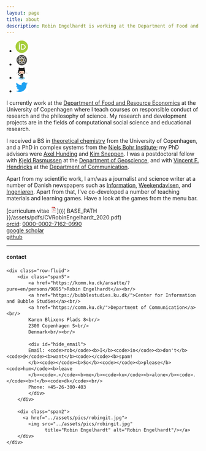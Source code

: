```yaml
---
layout: page
title: about
description: Robin Engelhardt is working at the Department of Food and Resource Economics at the University of Copenhagen - Denmark; computational social science, responsible conduct of research, online experiments
---
```


<div class="navbar">
  <div class="navbar-inner">
      <ul class="nav"> 
          <li><a href="https://orcid.org/0000-0002-7162-0990">
              <img src="icons32/ORCIDiD_icon32x32.png" alt="orcid" title="orcid"/></a></li>
          <li><a href="https://scholar.google.com/citations?user=jQufe6wAAAAJ&hl">
              <img src="icons32/scholar icon icon.png" alt="scholar" title="scholar"/></a></li>
          <li><a href="https://github.com/gavstrik">
                  <img src="icons32/Octocat32.png" alt="github" title="github"/></a></li>
          <li><a href="https://twitter.com/robinengelhardt">
                  <img src="icons32/twitter-icon32.png" alt="twitter" title="twitter"/></a></li>
      </ul>
  </div>
</div>


I currently work at the [Department of Food and Resource Economics](https://ifro.ku.dk/) at the University of Copenhagen where I teach courses on responsible conduct of research and the philosophy of science. My research and development projects are in the fields of computational social science and educational research.

I received a BS in [theoretical chemistry](https://www.ku.dk/) from the
University of Copenhagen, and a PhD in complex systems from the
[Niels Bohr Institute](https://www.nbi.ku.dk); my PhD advisors were
[Axel Hunding](https://www.researchgate.net/scientific-contributions/2006150665_Axel_Hunding) and
[Kim Sneppen](https://scholar.google.com/citations?hl=en&user=LIBL6nQAAAAJ).
I was a postdoctoral fellow with
[Kjeld Rasmussen](https://scholar.google.com/citations?hl=en&user=dR_89cEAAAAJ)
at the
[Department of Geoscience](https://ign.ku.dk/english/),
and with
[Vincent F. Hendricks](https://comm.ku.dk/staff/?pure=en/persons/30701)
at the
[Department of Communication](https://comm.ku.dk/).

Apart from my scientific work, I am/was a journalist and science writer at a number of Danish newspapers such as
[Information](https://www.information.dk/search/site/Robin%20Engelhardt),
[Weekendavisen](https://www.weekendavisen.dk/), and
[Ingeniøren](https://ing.dk/sog/Robin%20Engelhardt). Apart from that, I've co-developed a number of teaching materials and learning games. Have a look at the games from the menu bar.

[curriculum vitae ![CV as pdf](icons16/pdf-icon.png)]({{ BASE_PATH }}/assets/pdfs/CVRobinEngelhardt_2020.pdf)<br/>
[orcid](https://orcid.org): [0000-0002-7162-0990](https://orcid.org/0000-0002-7162-0990)<br/>
[google scholar](https://scholar.google.com/citations?user=jQufe6wAAAAJ&hl)<br/>
[github](https://github.com/gavstrik)<br/>


---

<div class="container">
<h4><a name="contact"></a>contact</h4>

    <div class="row-fluid">
        <div class="span5">
            <a href="https://komm.ku.dk/ansatte/?pure=en/persons/9895">Robin Engelhardt</a><br/>
            <a href="https://bubblestudies.ku.dk/">Center for Information and Bubble Studies</a><br/>
            <a href="https://comm.ku.dk/">Department of Communication</a><br/>
            Karen Blixens Plads 8<br/>
            2300 Copenhagen S<br/>
            Denmark<br/><br/>

            <div id="hide_email">
            Email: <code>rob</code><b>I</b><code>in</code><b>don't</b><code>@</code><b>want</b><code></code><b>spam!
            </b><code></code><b>So</b><code></code><b>please</b><code>hum</code><b>leave
            </b><code>.</code><b>me</b><code>ku</code><b>alone</b><code>.</code><b>!</b><code>dk</code><br/>
            Phone: +45-26-300-403
            </div>
        </div>

        <div class="span2">
          <a href="../assets/pics/robingit.jpg">
            <img src="../assets/pics/robingit.jpg"
                  title="Robin Engelhardt" alt="Robin Engelhardt"/></a>
        </div>
    </div>
</div>
